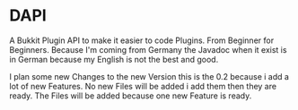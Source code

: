 # DAPI
A Bukkit Plugin API to make it easier to code Plugins.
From Beginner for Beginners.
Because I'm coming from Germany the Javadoc when it exist is in German because my English is not the best and good.

I plan some new Changes to the new Version this is the 0.2 because i add a lot of new Features.
No new Files will be added i add them then they are ready.
The Files will be added because one new Feature is ready.
